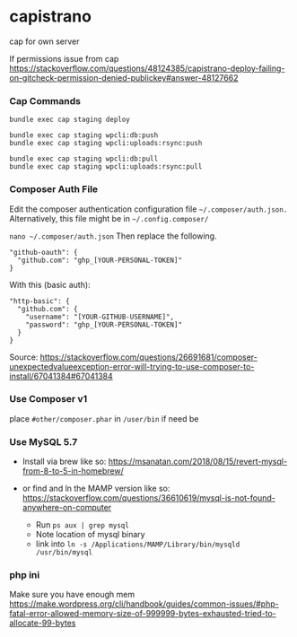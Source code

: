 # capistrano
cap for own server

If permissions issue from cap
https://stackoverflow.com/questions/48124385/capistrano-deploy-failing-on-gitcheck-permission-denied-publickey#answer-48127662




### Cap Commands
    bundle exec cap staging deploy

    bundle exec cap staging wpcli:db:push
    bundle exec cap staging wpcli:uploads:rsync:push

    bundle exec cap staging wpcli:db:pull
    bundle exec cap staging wpcli:uploads:rsync:pull




### Composer Auth File

Edit the composer authentication configuration file `~/.composer/auth.json.`
Alternatively, this file might be in `~/.config.composer/`

`nano ~/.composer/auth.json`
Then replace the following.

    "github-oauth": {
      "github.com": "ghp_[YOUR-PERSONAL-TOKEN]"
    }
With this (basic auth):

    "http-basic": {
      "github.com": {
        "username": "[YOUR-GITHUB-USERNAME]",
        "password": "ghp_[YOUR-PERSONAL-TOKEN]"
      }
    }
Source: https://stackoverflow.com/questions/26691681/composer-unexpectedvalueexception-error-will-trying-to-use-composer-to-install/67041384#67041384


### Use Composer v1
place `#other/composer.phar` in `/user/bin` if need be



### Use MySQL 5.7

- Install via brew like so: https://msanatan.com/2018/08/15/revert-mysql-from-8-to-5-in-homebrew/

- or find and ln the MAMP version like so: https://stackoverflow.com/questions/36610619/mysql-is-not-found-anywhere-on-computer

    - Run `ps aux | grep mysql`
    - Note location of mysql binary
    - link into `ln -s /Applications/MAMP/Library/bin/mysqld /usr/bin/mysql`



### php ini

Make sure you have enough mem https://make.wordpress.org/cli/handbook/guides/common-issues/#php-fatal-error-allowed-memory-size-of-999999-bytes-exhausted-tried-to-allocate-99-bytes



